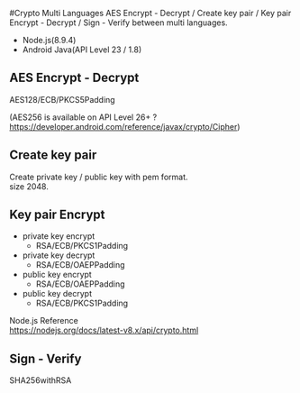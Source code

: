 #Crypto Multi Languages 
AES Encrypt - Decrypt / Create key pair / Key pair Encrypt - Decrypt / Sign - Verify between multi languages.  

 - Node.js(8.9.4)
 - Android Java(API Level 23 / 1.8)

## AES Encrypt - Decrypt
AES128/ECB/PKCS5Padding  

(AES256 is available on API Level 26+ ? https://developer.android.com/reference/javax/crypto/Cipher)

## Create key pair
Create private key / public key with pem format.  
size 2048.  

## Key pair Encrypt

 - private key encrypt  
    - RSA/ECB/PKCS1Padding
 - private key decrypt
    - RSA/ECB/OAEPPadding
 - public key encrypt
    - RSA/ECB/OAEPPadding
 - public key decrypt
    - RSA/ECB/PKCS1Padding

Node.js Reference  
https://nodejs.org/docs/latest-v8.x/api/crypto.html  

## Sign - Verify
SHA256withRSA
